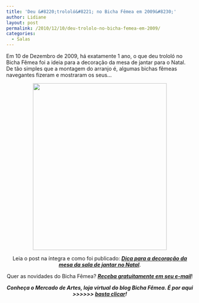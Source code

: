 ```yaml
---
title: 'Deu &#8220;trololó&#8221; no Bicha Fêmea em 2009&#8230;'
author: Lidiane
layout: post
permalink: /2010/12/10/deu-trololo-no-bicha-femea-em-2009/
categories:
  - Salas
---
```

Em 10 de Dezembro de 2009, há exatamente 1 ano, o que deu trololó no Bicha Fêmea foi a ideia para a decoração da mesa de jantar para o Natal. De tão simples que a montagem do arranjo é, algumas bichas fêmeas navegantes fizeram e mostraram os seus&#8230;<!--more-->

<p style="text-align: center;">
  <a href="https://www.trololodemulher.com.br/2009/12/la103374_1207_centerpiece_xl1.jpg"><img class="alignnone size-full wp-image-3829" title="la103374_1207_centerpiece_xl[1]" src="https://www.trololodemulher.com.br/2009/12/la103374_1207_centerpiece_xl1.jpg" alt="" width="360" height="450" /></a>
</p>

<p style="text-align: center;">
  Leia o post na íntegra e como foi publicado: <strong><em><a href="http://www.trololodemulher.com.br/2009/12/10/decoracao-da-mesa-de-natal/" target="_self">Dica para a decoração da mesa da sala de jantar no Natal</a></em></strong>.
</p>

<p style="text-align: center;">
  Quer as novidades do Bicha Fêmea? <strong><em><a href="http://feedburner.google.com/fb/a/mailverify?uri=blogbichafemea&loc=pt_BR">Receba gratuitamente em seu e-mail</a></em></strong>!
</p>

<p style="text-align: center;">
  <strong><em>Conheça o Mercado de Artes, loja virtual do blog Bicha Fêmea. É por aqui >>>>>> </em><a href="http://www.trololodemulher.com.br/loja/"><em>basta clicar</em></a><em>!</em></strong>
</p>

<p style="text-align: center;">
   
</p>
